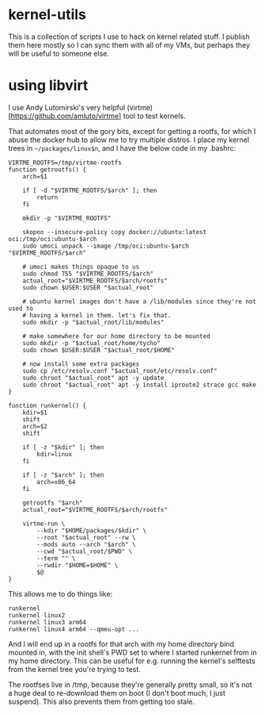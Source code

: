 # kernel-utils

This is a collection of scripts I use to hack on kernel related stuff. I
publish them here mostly so I can sync them with all of my VMs, but perhaps
they will be useful to someone else.

# using libvirt

I use Andy Lutomirski's very helpful (virtme)[https://github.com/amluto/virtme]
tool to test kernels.

That automates most of the gory bits, except for getting a rootfs, for which I
abuse the docker hub to allow me to try multiple distros. I place my kernel
trees in `~/packages/linux$n`, and I have the below code in my .bashrc:

    VIRTME_ROOTFS=/tmp/virtme-rootfs
    function getrootfs() {
        arch=$1

        if [ -d "$VIRTME_ROOTFS/$arch" ]; then
            return
        fi

        mkdir -p "$VIRTME_ROOTFS"

        skopeo --insecure-policy copy docker://ubuntu:latest oci:/tmp/oci:ubuntu-$arch
        sudo umoci unpack --image /tmp/oci:ubuntu-$arch "$VIRTME_ROOTFS/$arch"

        # umoci makes things opaque to us
        sudo chmod 755 "$VIRTME_ROOTFS/$arch"
        actual_root="$VIRTME_ROOTFS/$arch/rootfs"
        sudo chown $USER:$USER "$actual_root"

        # ubuntu kernel images don't have a /lib/modules since they're not used to
        # having a kernel in them. let's fix that.
        sudo mkdir -p "$actual_root/lib/modules"

        # make somewhere for our home directory to be mounted
        sudo mkdir -p "$actual_root/home/tycho"
        sudo chown $USER:$USER "$actual_root/$HOME"

        # now install some extra packages
        sudo cp /etc/resolv.conf "$actual_root/etc/resolv.conf"
        sudo chroot "$actual_root" apt -y update
        sudo chroot "$actual_root" apt -y install iproute2 strace gcc make
    }

    function runkernel() {
        kdir=$1
        shift
        arch=$2
        shift

        if [ -z "$kdir" ]; then
            kdir=linux
        fi

        if [ -z "$arch" ]; then
            arch=x86_64
        fi

        getrootfs "$arch"
        actual_root="$VIRTME_ROOTFS/$arch/rootfs"

        virtme-run \
            --kdir "$HOME/packages/$kdir" \
            --root "$actual_root" --rw \
            --mods auto --arch "$arch" \
            --cwd "$actual_root/$PWD" \
            --term "" \
            --rwdir "$HOME=$HOME" \
            $@
    }

This allows me to do things like:

    runkernel
    runkernel linux2
    runkernel linux3 arm64
    runkernel linux4 arm64 --qmeu-opt ...

And I will end up in a rootfs for that arch with my home directory bind mounted
in, with the init shell's PWD set to where I started runkernel from in my home
directory. This can be useful for e.g. running the kernel's selftests from the
kernel tree you're trying to test.

The rootfses live in /tmp, because they're generally pretty small, so it's not
a huge deal to re-download them on boot (I don't boot much, I just suspend).
This also prevents them from getting too stale.
